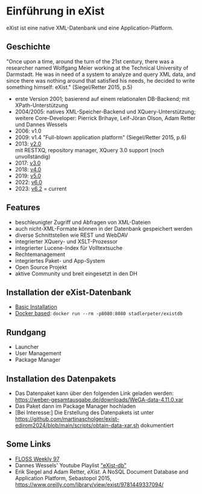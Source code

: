 # Einführung in eXist

eXist ist eine native XML-Datenbank und eine Application-Platform.

## Geschichte

"Once upon a time, around the turn of the 21st century, there was a 
researcher named Wolfgang Meier working at the Technical University of 
Darmstadt. 
He was in need of a system to analyze and query XML data, and since there 
was nothing around that satisfied his needs, he decided to write something 
himself: eXist." (Siegel/Retter 2015, p.5)

* erste Version 2001; basierend auf einem relationalen DB-Backend; mit 
  XPath-Unterstützung
* 2004/2005: natives XML-Speicher-Backend und XQuery-Unterstützung; weitere 
  Core-Developer: Pierrick Brihaye, Leif-Jöran Olson, Adam Retter und Dannes 
  Wessels
* 2006: v1.0
* 2009: v1.4 "Full-blown application platform"  (Siegel/Retter 2015, p.6)
* 2013: [v2.0](https://github.com/eXist-db/exist/releases/tag/eXist-2.0)  
  mit RESTXQ, repository manager, XQuery 3.0 support (noch unvollständig)
* 2017: [v3.0](https://github.com/eXist-db/exist/releases/tag/eXist-3.0)
* 2018: [v4.0](https://github.com/eXist-db/exist/releases/tag/eXist-4.0.0)
* 2019: [v5.0](https://github.com/eXist-db/exist/releases/tag/eXist-5.0.0)
* 2022: [v6.0](https://github.com/eXist-db/exist/releases/tag/eXist-6.0.0)
* 2023: [v6.2](https://github.com/eXist-db/exist/releases/tag/eXist-6.2.0) = 
  current


## Features

* beschleunigter Zugriff und Abfragen von XML-Dateien
* auch nicht-XML-Formate können in der Datenbank gespeichert werden 
* diverse Schnittstellen wie REST und WebDAV
* integrierter XQuery- und XSLT-Prozessor
* integrierter Lucene-Index für Volltextsuche
* Rechtemanagement
* integriertes Paket- und App-System
* Open Source Projekt
* aktive Community und breit eingesetzt in den DH


## Installation der eXist-Datenbank

* [Basic Installation](http://exist-db.org/exist/apps/doc/basic-installation)
* [Docker based](https://github.com/peterstadler/existdb-docker):
  `docker run --rm -p8080:8080 stadlerpeter/existdb`


## Rundgang

* Launcher
* User Management
* Package Manager


## Installation des Datenpakets

* Das Datenpaket kann über den folgenden Link geladen werden:
    <https://weber-gesamtausgabe.de/downloads/WeGA-data-4.11.0.xar>
* Das Paket dann im Package Manager hochladen
* [Bei Interesse:] Die Erstellung des Datenpakets ist unter 
    <https://github.com/martinascholger/exist-edirom2024/blob/main/scripts/obtain-data-xar.sh> 
    dokumentiert

## Some Links

* [FLOSS Weekly 97](https://twit.tv/shows/floss-weekly/episodes/97)
* Dannes Wessels' Youtube Playlist
  ["eXist-db"](https://youtube.com/playlist?list=PLOqji-AoFT2j51feMItRHTHANLomjQ4x0&feature=shared)
* Erik Siegel and Adam Retter, _eXist_. A NoSQL Document Database and 
  Application Platform, Sebastopol 2015, 
  <https://www.oreilly.com/library/view/exist/9781449337094/>